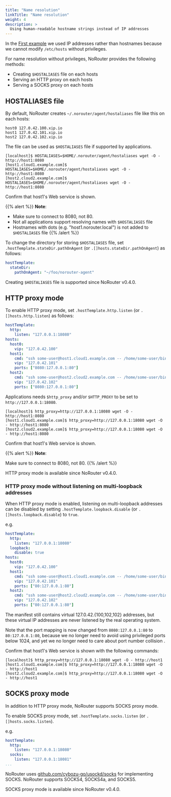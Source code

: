 ```yaml
---
title: "Name resolution"
linkTitle: "Name resolution"
weight: 4
description: >
  Using human-readable hostname strings instead of IP addresses
---
```


In the [First example](../first-example) we used IP addresses rather than hostnames because we cannot modify `/etc/hosts` without privileges.

For name resolution without privileges, NoRouter provides the following methods:
- Creating `$HOSTALIASES` file on each hosts
- Serving an HTTP proxy on each hosts
- Serving a SOCKS proxy on each hosts

## HOSTALIASES file
By default, NoRouter creates `~/.norouter/agent/hostaliases` file like this on each hosts:

```
host0 127.0.42.100.xip.io
host1 127.0.42.101.xip.io
host2 127.0.42.102.xip.io
```

The file can be used as `$HOSTALIASES` file if supported by applications.

```console
[localhost]$ HOSTALIASES=$HOME/.norouter/agent/hostaliases wget -O - http://host1:8080
[host1.cloud1.example.com]$ HOSTALIASES=$HOME/.norouter/agent/hostaliases wget -O - http://host1:8080
[host2.cloud2.example.com]$ HOSTALIASES=$HOME/.norouter/agent/hostaliases wget -O - http://host1:8080
```

Confirm that host1's Web service is shown.

{{% alert %}}
**Note**:

- Make sure to connect to 8080, not 80.
- Not all applications support resolving names with `$HOSTALIASES` file
- Hostnames with dots (e.g. "host1.norouter.local") is not added to `$HOSTALIASES` file
{{% /alert %}}


To change the directory for storing `$HOSTALIASES` file, set `.hostTemplate.stateDir.pathOnAgent` (or `.[]hosts.stateDir.pathOnAgent`) as follows:
```yaml
hostTemplate:
  stateDir:
    pathOnAgent: "~/foo/norouter-agent"
```

Creating `$HOSTALIASES` file is supported since NoRouter v0.4.0.

## HTTP proxy mode
To enable HTTP proxy mode, set `.hostTemplate.http.listen` (or `.[]hosts.http.listen`) as follows:

```yaml
hostTemplate:
  http:
    listen: "127.0.0.1:18080"
hosts:
  host0:
    vip: "127.0.42.100"
  host1:
    cmd: "ssh some-user@host1.cloud1.example.com -- /home/some-user/bin/norouter"
    vip: "127.0.42.101"
    ports: ["8080:127.0.0.1:80"]
  host2:
    cmd: "ssh some-user@host2.cloud2.example.com -- /home/some-user/bin/norouter"
    vip: "127.0.42.102"
    ports: ["8080:127.0.0.1:80"]
```

Applications needs `$http_proxy` and/or `$HTTP_PROXY` to be set to `http://127.0.0.1:18080`.

```console
[localhost]$ http_proxy=http://127.0.0.1:18080 wget -O - http://host1:8080
[host1.cloud1.example.com]$ http_proxy=http://127.0.0.1:18080 wget -O - http://host1:8080
[host2.cloud2.example.com]$ http_proxy=http://127.0.0.1:18080 wget -O - http://host1:8080
```

Confirm that host1's Web service is shown.

{{% alert %}}
**Note**:

Make sure to connect to 8080, not 80.
{{% /alert %}}

HTTP proxy mode is available since NoRouter v0.4.0.
### HTTP proxy mode without listening on multi-loopback addresses

When HTTP proxy mode is enabled, listening on multi-loopback addresses can be disabled by
setting `.hostTemplate.loopback.disable` (or `.[]hosts.loopback.disable`) to `true`.

e.g.

```yaml
hostTemplate:
  http:
    listen: "127.0.0.1:18080"
  loopback:
    disable: true
hosts:
  host0:
    vip: "127.0.42.100"
  host1:
    cmd: "ssh some-user@host1.cloud1.example.com -- /home/some-user/bin/norouter"
    vip: "127.0.42.101"
    ports: ["80:127.0.0.1:80"]
  host2:
    cmd: "ssh some-user@host2.cloud2.example.com -- /home/some-user/bin/norouter"
    vip: "127.0.42.102"
    ports: ["80:127.0.0.1:80"]
```

The manifest still contains virtual 127.0.42.{100,102,102} addresses, but these virtual
IP addresses are never listened by the real operating system.

Note that the port mapping is now changed from `8080:127.0.0.1:80` to `80:127.0.0.1:80`,
because we no longer need to avoid using privileged ports below 1024, and yet we no longer
need to care about port number collision .

Confirm that host1's Web service is shown with the following commands:
```console
[localhost]$ http_proxy=http://127.0.0.1:18080 wget -O - http://host1
[host1.cloud1.example.com]$ http_proxy=http://127.0.0.1:18080 wget -O - http://host1
[host2.cloud2.example.com]$ http_proxy=http://127.0.0.1:18080 wget -O - http://host1
```

## SOCKS proxy mode
In addition to HTTP proxy mode, NoRouter supports SOCKS proxy mode.

To enable SOCKS proxy mode, set `.hostTemplate.socks.listen` (or `.[]hosts.socks.listen`).

e.g.

```yaml
hostTemplate:
  http:
    listen: "127.0.0.1:18080"
  socks:
    listen: "127.0.0.1:18081"
...
```

NoRouter uses [github.com/cybozu-go/usockd/socks](https://pkg.go.dev/github.com/cybozu-go/usocksd/socks) for implementing SOCKS.
NoRouter supports SOCKS4, SOCKS4a, and SOCKS5.

SOCKS proxy mode is available since NoRouter v0.4.0.
